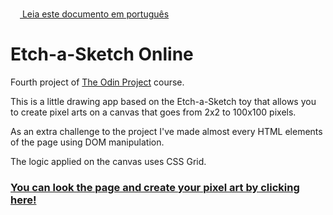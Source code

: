 <img height="15px" src="https://emojipedia-us.s3.dualstack.us-west-1.amazonaws.com/thumbs/120/twitter/322/flag-brazil_1f1e7-1f1f7.png">[  Leia este documento em português](README.br.md)

# Etch-a-Sketch Online

Fourth project of <a href="https://www.theodinproject.com/about">The Odin Project</a> course.

This is a little drawing app based on the Etch-a-Sketch toy that allows you to create pixel arts on a canvas that goes from 2x2 to 100x100 pixels. 

As an extra challenge to the project I've made almost every HTML elements of the page using DOM manipulation. 

The logic applied on the canvas uses CSS Grid.

### <a href="https://araujodanield.github.io/odin-etch-a-sketch/" target="_blank">You can look the page and create your pixel art by clicking here!</a>